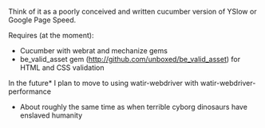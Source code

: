 Think of it as a poorly conceived and written cucumber version of YSlow or Google Page Speed.

Requires (at the moment):
* Cucumber with webrat and mechanize gems
* be_valid_asset gem (http://github.com/unboxed/be_valid_asset) for HTML and CSS validation

In the future* I plan to move to using watir-webdriver with watir-webdriver-performance




* About roughly the same time as when terrible cyborg dinosaurs have enslaved humanity
